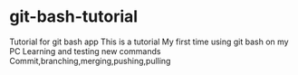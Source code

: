 # git-bash-tutorial
Tutorial for git bash app
This is a tutorial
My first time using git bash on my PC 
Learning and testing new commands 
Commit,branching,merging,pushing,pulling
